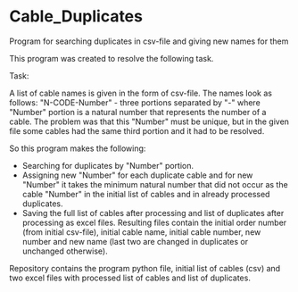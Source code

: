 # Cable_Duplicates
Program for searching duplicates in csv-file and giving new names for them

This program was created to resolve the following task.

Task:

A list of cable names is given in the form of csv-file. 
The names look as follows: "N-CODE-Number" - three portions separated by "-" where "Number" portion is a natural number that 
represents the number of a cable. The problem was that this "Number" must be unique, but in the given file some cables had the same
third portion and it had to be resolved. 

So this program makes the following: 

- Searching for duplicates by "Number" portion.
- Assigning new "Number" for each duplicate cable and for new "Number" it takes the minimum natural number that did not occur 
  as the cable "Number" in the initial list of cables and in already processed duplicates.
- Saving the full list of cables after processing and list of duplicates after processing as excel files. Resulting files contain 
  the initial order number (from initial csv-file), initial cable name, initial cable number, new number and new name (last two
  are changed in duplicates or unchanged otherwise).

Repository contains the program python file, initial list of cables (csv) and two excel files with processed list of cables and list of
duplicates.
